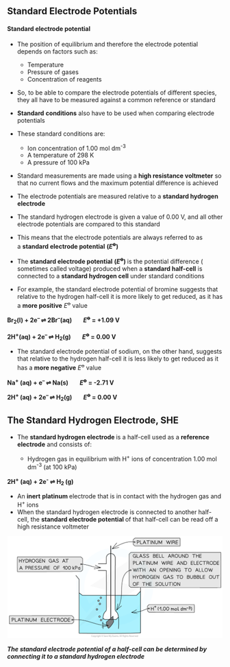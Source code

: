 Standard Electrode Potentials
-----------------------------

#### Standard electrode potential

* The position of equilibrium and therefore the electrode potential depends on factors such as:

  + Temperature
  + Pressure of gases
  + Concentration of reagents
* So, to be able to compare the electrode potentials of different species, they all have to be measured against a common reference or standard
* <b>Standard</b> <b>conditions</b> also have to be used when comparing electrode potentials
* These standard conditions are:

  + Ion concentration of 1.00 mol dm<sup>-3</sup>
  + A temperature of 298 K
  + A pressure of 100 kPa
* Standard measurements are made using a <b>high resistance voltmeter</b> so that no current flows and the maximum potential difference is achieved

* The electrode potentials are measured relative to a <b>standard hydrogen electrode</b>
* The standard hydrogen electrode is given a value of 0.00 V, and all other electrode potentials are compared to this standard
* This means that the electrode potentials are always referred to as a <b>standard electrode potential</b> <b>(</b>*<b>E</b>*<sup><b>ꝋ</b></sup><b>)</b>
* The <b>standard electrode potential</b> <b>(</b>*<b>E</b>*<sup><b>ꝋ</b></sup><b>) </b>is the potential difference ( sometimes called voltage) produced when a <b>standard half-cell</b> is connected to a <b>standard hydrogen cell</b> under standard conditions
* For example, the standard electrode potential of bromine suggests that relative to the hydrogen half-cell it is more likely to get reduced, as it has a <b>more positive</b> *E*<sup>ꝋ</sup> value

<b>Br</b><sub><b>2</b></sub><b>(l) + 2e</b><sup><b>– </b></sup><b>⇌ 2Br</b><sup><b>–</b></sup><b>(aq)        </b>*<b>E</b>*<sup><b>ꝋ</b></sup><b> = +1.09 V          </b>

<b>2H</b><sup><b>+</b></sup><b>(aq) + 2e</b><sup><b>– </b></sup><b>⇌ H</b><sub><b>2</b></sub><b>(g)        </b>*<b>E</b>*<sup><b>ꝋ</b></sup><b> = 0.00 V</b>

* The standard electrode potential of sodium, on the other hand, suggests that relative to the hydrogen half-cell it is less likely to get reduced as it has a <b>more negative</b> *E*<sup>ꝋ</sup> value

<b>Na</b><sup><b>+</b></sup><b> (aq) + e</b><sup><b>– </b></sup><b>⇌ Na(s)        </b>*<b>E</b>*<sup><b>ꝋ</b></sup><b> = -2.71 V</b>

<b>2H</b><sup><b>+ </b></sup><b>(aq) + 2e</b><sup><b>– </b></sup><b>⇌ H</b><sub><b>2</b></sub><b>(g)        </b>*<b>E</b>*<sup><b>ꝋ</b></sup><b> = 0.00 V</b>

The Standard Hydrogen Electrode, SHE
------------------------------------

* The <b>standard hydrogen electrode </b>is a half-cell used as a <b>reference electrode</b> and consists of:

  + Hydrogen gas in equilibrium with H<sup>+</sup> ions of concentration 1.00 mol dm<sup>-3</sup> (at 100 kPa)

<b>2H</b><sup><b>+</b></sup><b> (aq) + 2e</b><sup><b>-</b></sup><b> ⇌ H</b><sub><b>2 </b></sub><b>(g)</b>

* An <b>inert</b> <b>platinum </b>electrode that is in contact with the hydrogen gas and H<sup>+</sup> ions
* When the standard hydrogen electrode is connected to another half-cell, the <b>standard electrode potential </b>of that half-cell can be read off a high resistance voltmeter

![Standard Hydrogen Electrode, downloadable AS & A Level Chemistry revision notes](5.4.2-Standard-Hydrogen-Electrode.png)

*<b>The standard electrode potential of a half-cell can be determined by connecting it to a standard hydrogen electrode</b>*